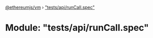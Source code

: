 [@ethereumjs/vm](../README.md) › ["tests/api/runCall.spec"](_tests_api_runcall_spec_.md)

# Module: "tests/api/runCall.spec"


